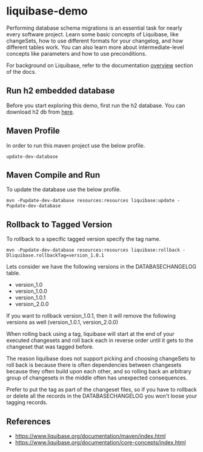 # liquibase-demo
Performing database schema migrations is an essential task for nearly every software project. Learn some basic concepts of Liquibase, like changeSets, how to use different formats for your changelog, and how different tables work. You can also learn more about intermediate-level concepts like parameters and how to use preconditions.

For background on Liquibase, refer to the documentation
[overview](https://www.liquibase.org/documentation/index.html) section of the docs.

## Run h2 embedded database
Before you start exploring this demo, first run the h2 database.
You can download h2 db from [here](https://github.com/liquibase/liquibase/releases/download/v3.8.9/liquibase-3.8.9.tar.gz).

## Maven Profile
In order to run this maven project use the below profile.
```aidl
update-dev-database
```

## Maven Compile and Run
To update the database use the below profile.
```aidl
mvn -Pupdate-dev-database resources:resources liquibase:update -Pupdate-dev-database
```

## Rollback to Tagged Version
To rollback to a specific tagged version specify the tag name.
```aidl
mvn -Pupdate-dev-database resources:resources liquibase:rollback -Dliquibase.rollbackTag=version_1.0.1
```
Lets consider we have the following versions in the DATABASECHANGELOG table.
- version_1.0
- version_1.0.0
- version_1.0.1
- version_2.0.0

If you want to rollback version_1.0.1, then it will remove the following versions as well (version_1.0.1, version_2.0.0)

When rolling back using a tag, liquibase will start at the end of your executed changesets and roll back each in reverse order until it gets to the changeset that was tagged before.

The reason liquibase does not support picking and choosing changeSets to roll back is because there is often dependencies between changesets because they often build upon each other, and so rolling back an arbitrary group of changesets in the middle often has unexpected consequences.

Prefer to put the tag as part of the changeset files, so if you have to rollback or delete all the records in the DATABASECHANGELOG you won't loose your tagging records.
 
## References
* https://www.liquibase.org/documentation/maven/index.html
* https://www.liquibase.org/documentation/core-concepts/index.html
